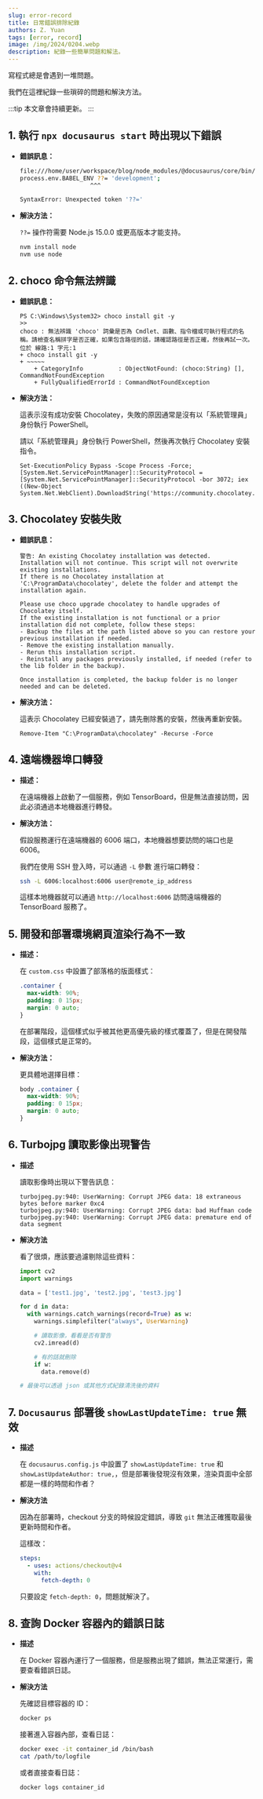```yaml
---
slug: error-record
title: 日常錯誤排除紀錄
authors: Z. Yuan
tags: [error, record]
image: /img/2024/0204.webp
description: 紀錄一些簡單問題和解法。
---
```


寫程式總是會遇到一堆問題。

我們在這裡紀錄一些瑣碎的問題和解決方法。

:::tip
本文章會持續更新。
:::

<!-- truncate -->

## 1. 執行 `npx docusaurus start` 時出現以下錯誤

- **錯誤訊息：**

  ```bash
  file:///home/user/workspace/blog/node_modules/@docusaurus/core/bin/docusaurus.mjs:30
  process.env.BABEL_ENV ??= 'development';
                      ^^^

  SyntaxError: Unexpected token '??='
  ```

- **解決方法：**

  `??=` 操作符需要 Node.js 15.0.0 或更高版本才能支持。

  ```bash
  nvm install node
  nvm use node
  ```

## 2. choco 命令無法辨識

- **錯誤訊息：**

  ```shell
  PS C:\Windows\System32> choco install git -y
  >>
  choco : 無法辨識 'choco' 詞彙是否為 Cmdlet、函數、指令檔或可執行程式的名稱。請檢查名稱拼字是否正確，如果包含路徑的話，請確認路徑是否正確，然後再試一次。
  位於 線路:1 字元:1
  + choco install git -y
  + ~~~~~
      + CategoryInfo          : ObjectNotFound: (choco:String) [], CommandNotFoundException
      + FullyQualifiedErrorId : CommandNotFoundException
  ```

- **解決方法：**

  這表示沒有成功安裝 Chocolatey，失敗的原因通常是沒有以「系統管理員」身份執行 PowerShell。

  請以「系統管理員」身份執行 PowerShell，然後再次執行 Chocolatey 安裝指令。

  ```shell
  Set-ExecutionPolicy Bypass -Scope Process -Force; [System.Net.ServicePointManager]::SecurityProtocol = [System.Net.ServicePointManager]::SecurityProtocol -bor 3072; iex ((New-Object System.Net.WebClient).DownloadString('https://community.chocolatey.org/install.ps1'))
  ```

## 3. Chocolatey 安裝失敗

- **錯誤訊息：**

  ```shell
  警告: An existing Chocolatey installation was detected. Installation will not continue. This script will not overwrite existing installations.
  If there is no Chocolatey installation at 'C:\ProgramData\chocolatey', delete the folder and attempt the installation again.

  Please use choco upgrade chocolatey to handle upgrades of Chocolatey itself.
  If the existing installation is not functional or a prior installation did not complete, follow these steps:
  - Backup the files at the path listed above so you can restore your previous installation if needed.
  - Remove the existing installation manually.
  - Rerun this installation script.
  - Reinstall any packages previously installed, if needed (refer to the lib folder in the backup).

  Once installation is completed, the backup folder is no longer needed and can be deleted.
  ```

- **解決方法：**

  這表示 Chocolatey 已經安裝過了，請先刪除舊的安裝，然後再重新安裝。

  ```shell
  Remove-Item "C:\ProgramData\chocolatey" -Recurse -Force
  ```

## 4. 遠端機器埠口轉發

- **描述：**

  在遠端機器上啟動了一個服務，例如 TensorBoard，但是無法直接訪問，因此必須通過本地機器進行轉發。

- **解決方法：**

  假設服務運行在遠端機器的 6006 端口，本地機器想要訪問的端口也是 6006。

  我們在使用 SSH 登入時，可以通過 `-L` 參數 進行端口轉發：

  ```bash
  ssh -L 6006:localhost:6006 user@remote_ip_address
  ```

  這樣本地機器就可以通過 `http://localhost:6006` 訪問遠端機器的 TensorBoard 服務了。

## 5. 開發和部署環境網頁渲染行為不一致

- **描述：**

  在 `custom.css` 中設置了部落格的版面樣式：

  ```css
  .container {
    max-width: 90%;
    padding: 0 15px;
    margin: 0 auto;
  }
  ```

  在部署階段，這個樣式似乎被其他更高優先級的樣式覆蓋了，但是在開發階段，這個樣式是正常的。

- **解決方法：**

  更具體地選擇目標：

  ```css
  body .container {
    max-width: 90%;
    padding: 0 15px;
    margin: 0 auto;
  }
  ```

## 6. Turbojpg 讀取影像出現警告

- **描述**

  讀取影像時出現以下警告訊息：

  ```shell
  turbojpeg.py:940: UserWarning: Corrupt JPEG data: 18 extraneous bytes before marker 0xc4
  turbojpeg.py:940: UserWarning: Corrupt JPEG data: bad Huffman code
  turbojpeg.py:940: UserWarning: Corrupt JPEG data: premature end of data segment
  ```

- **解決方法**

  看了很煩，應該要過濾剔除這些資料：

  ```python
  import cv2
  import warnings

  data = ['test1.jpg', 'test2.jpg', 'test3.jpg']

  for d in data:
    with warnings.catch_warnings(record=True) as w:
      warnings.simplefilter("always", UserWarning)

      # 讀取影像，看看是否有警告
      cv2.imread(d)

      # 有的話就刪除
      if w:
        data.remove(d)

  # 最後可以透過 json 或其他方式紀錄清洗後的資料
  ```

## 7. `Docusaurus` 部署後 `showLastUpdateTime: true` 無效

- **描述**

  在 `docusaurus.config.js` 中設置了 `showLastUpdateTime: true` 和 `showLastUpdateAuthor: true,`，但是部署後發現沒有效果，渲染頁面中全部都是一樣的時間和作者？

- **解決方法**

  因為在部署時，checkout 分支的時候設定錯誤，導致 `git` 無法正確獲取最後更新時間和作者。

  這樣改：

  ```yaml
  steps:
    - uses: actions/checkout@v4
      with:
        fetch-depth: 0
  ```

  只要設定 `fetch-depth: 0`，問題就解決了。

## 8. 查詢 Docker 容器內的錯誤日誌

- **描述**

  在 Docker 容器內運行了一個服務，但是服務出現了錯誤，無法正常運行，需要查看錯誤日誌。

- **解決方法**

  先確認目標容器的 ID：

  ```bash
  docker ps
  ```

  接著進入容器內部，查看日誌：

  ```bash
  docker exec -it container_id /bin/bash
  cat /path/to/logfile
  ```

  或者直接查看日誌：

  ```bash
  docker logs container_id
  ```
